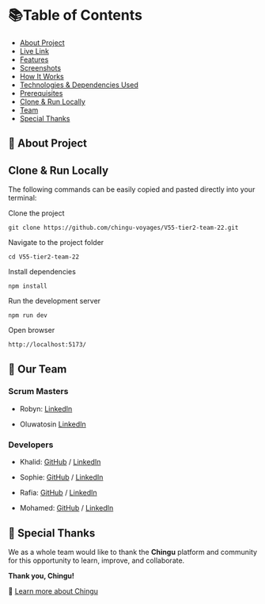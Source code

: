 # 📚Table of Contents

- [About Project](#about-project)
- [Live Link](#live-site)
- [Features](#features)
- [Screenshots](#screenshots)
- [How It Works](#how-it-works)
- [Technologies & Dependencies Used](#technologies--dependencies-used)
- [Prerequisites](#prerequisites)
- [Clone & Run Locally](#clone--run-locally)
- [Team](##our-team)
- [Special Thanks](#special-thanks)


## 👥 About Project

## Clone & Run Locally

The following commands can be easily copied and pasted directly into your terminal:

Clone the project

```git clone https://github.com/chingu-voyages/V55-tier2-team-22.git```

Navigate to the project folder

```cd V55-tier2-team-22```

Install dependencies

```npm install```

Run the development server

```npm run dev```

Open browser

```http://localhost:5173/```


## 👥 Our Team

### Scrum Masters

- Robyn: [LinkedIn](https://www.linkedin.com/in/robyn-joynt/)

- Oluwatosin [LinkedIn](https://www.linkedin.com/in/oluwatosin-awoniyi-8a48228a/)

### Developers

- Khalid: [GitHub](https://github.com/volumia) / [LinkedIn](https://www.linkedin.com/in/khalid-khogali/)

- Sophie: [GitHub](https://github.com/zofienora) / [LinkedIn](https://www.linkedin.com/in/sophie-nora-keil/)

- Rafia: [GitHub](https://github.com/rafia-farooq) / [LinkedIn](https://www.linkedin.com/in/rafia-farooq/)

- Mohamed: [GitHub](https://github.com/MohamedNabil720) / [LinkedIn](https://www.linkedin.com/in/muhammad--nabil/)

## 🙏 Special Thanks

We as a whole team would like to thank the **Chingu** platform and community for this opportunity to learn, improve, and collaborate.

**Thank you, Chingu!**

🔗 [Learn more about Chingu](https://www.chingu.io/)
